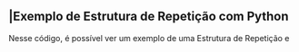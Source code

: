  ## |Exemplo de Estrutura de Repetição com Python 

   Nesse código, é possível ver um exemplo de uma Estrutura de Repetição e
 
